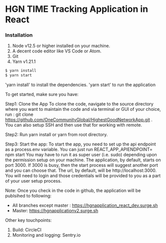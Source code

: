 # HGN TIME Tracking Application in React

### Installation

1. Node v12.5 or higher installed on your machine.
2. A decent code editor like VS Code or Atom.
3. Git
4. Yarn v1.21.1

```sh
$ yarn install
$ yarn start
```

'yarn install' to install the dependencies.
'yarn start' to run the application

To get started, make sure you have:

Step1: Clone the App
To clone the code, navigate to the source directory where you want to maintain the code and via terminal or GUI of your choice, run : git clone https://github.com/OneCommunityGlobal/HighestGoodNetworkApp.git . You can also setup SSH and then use that for working with remote.

Step2: Run yarn install or yarn from root directory.

Step3: Start the app:
To start the app, you need to set up the api endpoint as a process.env variable. You can just run
REACT_APP_APIENDPOINT=<put apiendpoint here> npm start
You may have to run it as super user (i.e. sudo) depending upon the permission setup on your machine.
The application, by default, starts on port 3000. If 3000 is busy, then the start process will suggest another port and you can choose that. The url, by default, will be http://localhost:3000. You will need to login and those credentials will be provided to you as a part of your user setup process.

Note:
Once you check in the code in github, the application will be publsihed to following:

- All branches except master : https://hgnapplication_react_dev.surge.sh
- Master: https://hgnapplicationv2.surge.sh

Other key touchpoints:

1. Build: CircleCI
2. Monitoring and logging: Sentry.io
